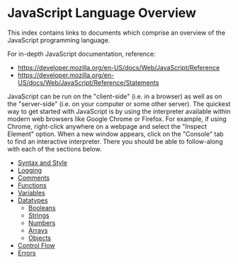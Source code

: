 # JavaScript Language Overview

This index contains links to documents which comprise an overview of the JavaScript programming language.

For in-depth JavaScript documentation, reference:

  + https://developer.mozilla.org/en-US/docs/Web/JavaScript/Reference
  + https://developer.mozilla.org/en-US/docs/Web/JavaScript/Reference/Statements

JavaScript can be run on the "client-side" (i.e. in a browser) as well as on the "server-side" (i.e. on your computer or some other server). The quickest way to get started with JavaScript is by using the interpreter available within modern web browsers like Google Chrome or Firefox. For example, if using Chrome, right-click anywhere on a webpage and select the "Inspect Element" option. When a new window appears, click on the "Console" tab to find an interactive interpreter. There you should be able to follow-along with each of the sections below.

  + [Syntax and Style](syntax-and-style.md)
  + [Logging](logging.md)
  + [Comments](commends.md)
  + [Functions](functions.md)
  + [Variables](variables.md)
  + [Datatypes](datatypes.md)
    + [Booleans](datatypes/booleans.md)
    + [Strings](datatypes/strings.md)
    + [Numbers](datatypes/numbers.md)
    + [Arrays](datatypes/arrays.md)
    + [Objects](datatypes/objects.md)
  + [Control Flow](/control-flow.md)
  + [Errors](/errors.md)
